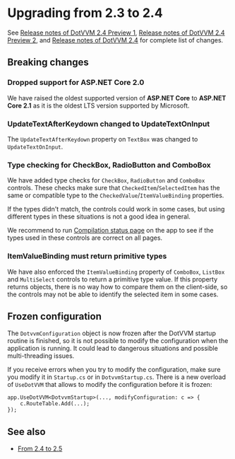 # Upgrading from 2.3 to 2.4

See [Release notes of DotVVM 2.4 Preview 1](https://github.com/riganti/dotvvm/releases/tag/v2.4.0-preview01), [Release notes of DotVVM 2.4 Preview 2](https://github.com/riganti/dotvvm/releases/tag/v2.4.0-preview02), and [Release notes of DotVVM 2.4](https://github.com/riganti/dotvvm/releases/tag/v2.4.0) for complete list of changes.

## Breaking changes

### Dropped support for ASP.NET Core 2.0

We have raised the oldest supported version of **ASP.NET Core** to **ASP.NET Core 2.1** as it is the oldest LTS version supported by Microsoft.

### UpdateTextAfterKeydown changed to UpdateTextOnInput

The `UpdateTextAfterKeydown` property on `TextBox` was changed to `UpdateTextOnInput`.

### Type checking for CheckBox, RadioButton and ComboBox

We have added type checks for `CheckBox`, `RadioButton` and `ComboBox` controls. These checks make sure that `CheckedItem`/`SelectedItem` has the same or compatible type to the `CheckedValue`/`ItemValueBinding` properties. 

If the types didn't match, the controls could work in some cases, but using different types in these situations is not a good idea in general.

We recommend to run [Compilation status page](compilation-status-page) on the app to see if the types used in these controls are correct on all pages.

### ItemValueBinding must return primitive types

We have also enforced the `ItemValueBinding` property of `ComboBox`, `ListBox` and `MultiSelect` controls to return a primitive type value. If this property returns objects, there is no way how to compare them on the client-side, so the controls may not be able to identify the selected item in some cases. 

## Frozen configuration

The `DotvvmConfiguration` object is now frozen after the DotVVM startup routine is finished, so it is not possible to modify the configuration when the application is running. It could lead to dangerous situations and possible multi-threading issues. 

If you receive errors when you try to modify the configuration, make sure you modify it in `Startup.cs` or in `DotvvmStartup.cs`. There is a new overload of `UseDotVVM` that allows to modify the configuration before it is frozen:

```CSHARP
app.UseDotVVM<DotvvmStartup>(..., modifyConfiguration: c => {
    c.RouteTable.Add(...);
});
```

## See also

* [From 2.4 to 2.5](from-2-4-to-2-5)
